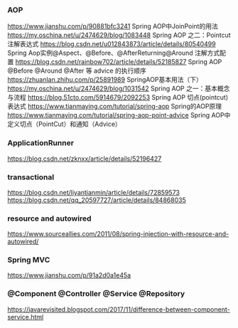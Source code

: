 ### AOP
https://www.jianshu.com/p/90881bfc3241 Spring AOP中JoinPoint的用法
https://my.oschina.net/u/2474629/blog/1083448 Spring AOP 之二：Pointcut注解表达式
https://blog.csdn.net/u012843873/article/details/80540499 Spring Aop实例@Aspect、@Before、@AfterReturning@Around 注解方式配置
https://blog.csdn.net/rainbow702/article/details/52185827 Spring AOP @Before @Around @After 等 advice 的执行顺序
https://zhuanlan.zhihu.com/p/25891989 SpringAOP基本用法（下）
https://my.oschina.net/u/2474629/blog/1031542 Spring AOP 之一：基本概念与流程
https://blog.51cto.com/5914679/2092253 Spring AOP 切点(pointcut)表达式
https://www.tianmaying.com/tutorial/spring-aop Spring的AOP原理
https://www.tianmaying.com/tutorial/spring-aop-point-advice Spring AOP中定义切点（PointCut）和通知（Advice）



### ApplicationRunner
https://blog.csdn.net/zknxx/article/details/52196427

### transactional
https://blog.csdn.net/liyantianmin/article/details/72859573
https://blog.csdn.net/qq_20597727/article/details/84868035

### resource and autowired
https://www.sourceallies.com/2011/08/spring-injection-with-resource-and-autowired/

### Spring MVC
https://www.jianshu.com/p/91a2d0a1e45a

### @Component @Controller @Service @Repository
https://javarevisited.blogspot.com/2017/11/difference-between-component-service.html

